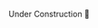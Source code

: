Under Construction 🚧

<!-- # 2. GCE
https://medium.com/the-node-js-collection/time-to-hello-world-part2-gce-95e9df907b93


https://cloud.google.com/compute/docs/tutorials/basic-webserver-apache -->
